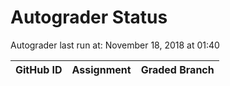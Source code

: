 # Autograder Status
Autograder last run at: November 18, 2018 at 01:40

| GitHub ID | Assignment | Graded Branch |
|-----------|------------|---------------|
